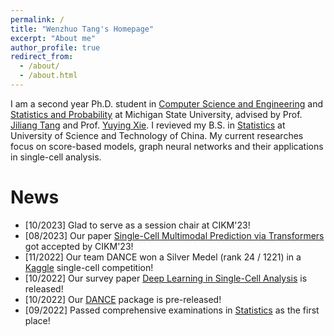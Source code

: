```yaml
---
permalink: /
title: "Wenzhuo Tang's Homepage"
excerpt: "About me"
author_profile: true
redirect_from: 
  - /about/
  - /about.html
---
```


I am a second year Ph.D. student in [Computer Science and Engineering](https://www.cse.msu.edu/) and [Statistics and Probability](https://stt.natsci.msu.edu/) at Michigan State University, advised by Prof. [Jiliang Tang](http://www.cse.msu.edu/~tangjili/) and Prof. [Yuying Xie](https://directory.natsci.msu.edu/Directory/Profiles/Person/101084?org=44&group=145). I revieved my B.S. in [Statistics](https://en.business.ustc.edu.cn/audsf/list.htm) at University of Science and Technology of China. My current researches focus on score-based models, graph neural networks and their applications in single-cell analysis. 

News
======
* [10/2023] Glad to serve as a session chair at CIKM'23!
* [08/2023] Our paper [Single-Cell Multimodal Prediction via Transformers](https://arxiv.org/abs/2303.00233) got accepted by CIKM'23!
* [11/2022] Our team DANCE won a Silver Medel (rank 24 / 1221) in a [Kaggle](https://www.kaggle.com/competitions/open-problems-multimodal/leaderboard) single-cell competition!
* [10/2022] Our survey paper [Deep Learning in Single-Cell Analysis](https://arxiv.org/abs/2210.12385) is released!
* [10/2022] Our [DANCE](https://github.com/OmicsML/dance) package is pre-released!
* [09/2022] Passed comprehensive examinations in [Statistics](https://stt.natsci.msu.edu/) as the first place!
